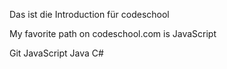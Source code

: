 Das ist die Introduction für codeschool

My favorite path on codeschool.com is JavaScript

Git
JavaScript
Java
C#
